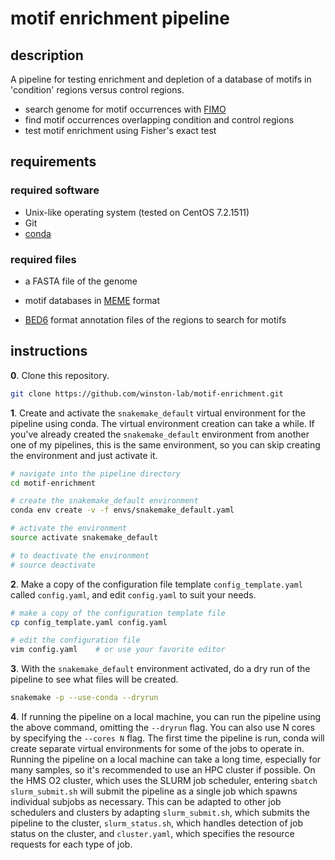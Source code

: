 
# motif enrichment pipeline

## description

A pipeline for testing enrichment and depletion of a database of motifs in 'condition' regions versus control regions.

- search genome for motif occurrences with [FIMO](http://meme-suite.org/doc/fimo.html) 
- find motif occurrences overlapping condition and control regions
- test motif enrichment using Fisher's exact test

## requirements

### required software

- Unix-like operating system (tested on CentOS 7.2.1511)
- Git
- [conda](https://conda.io/docs/user-guide/install/index.html)

### required files

- a FASTA file of the genome

- motif databases in [MEME](http://meme-suite.org/doc/meme-format.html) format

- [BED6](https://genome.ucsc.edu/FAQ/FAQformat.html#format1) format annotation files of the regions to search for motifs

## instructions
**0**. Clone this repository.

```bash
git clone https://github.com/winston-lab/motif-enrichment.git
```

**1**. Create and activate the `snakemake_default` virtual environment for the pipeline using conda. The virtual environment creation can take a while. If you've already created the `snakemake_default` environment from another one of my pipelines, this is the same environment, so you can skip creating the environment and just activate it.

```bash
# navigate into the pipeline directory
cd motif-enrichment

# create the snakemake_default environment
conda env create -v -f envs/snakemake_default.yaml

# activate the environment
source activate snakemake_default

# to deactivate the environment
# source deactivate
```

**2**. Make a copy of the configuration file template `config_template.yaml` called `config.yaml`, and edit `config.yaml` to suit your needs.

```bash
# make a copy of the configuration template file
cp config_template.yaml config.yaml

# edit the configuration file
vim config.yaml    # or use your favorite editor
```

**3**. With the `snakemake_default` environment activated, do a dry run of the pipeline to see what files will be created.

```bash
snakemake -p --use-conda --dryrun
```

**4**. If running the pipeline on a local machine, you can run the pipeline using the above command, omitting the `--dryrun` flag. You can also use N cores by specifying the `--cores N` flag. The first time the pipeline is run, conda will create separate virtual environments for some of the jobs to operate in. Running the pipeline on a local machine can take a long time, especially for many samples, so it's recommended to use an HPC cluster if possible. On the HMS O2 cluster, which uses the SLURM job scheduler, entering `sbatch slurm_submit.sh` will submit the pipeline as a single job which spawns individual subjobs as necessary. This can be adapted to other job schedulers and clusters by adapting `slurm_submit.sh`, which submits the pipeline to the cluster, `slurm_status.sh`, which handles detection of job status on the cluster, and `cluster.yaml`, which specifies the resource requests for each type of job.

